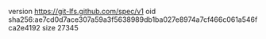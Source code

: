 version https://git-lfs.github.com/spec/v1
oid sha256:ae7cd0d7ace307a59a3f5638989db1ba027e8974a7cf466c061a546fca2e4192
size 27345
